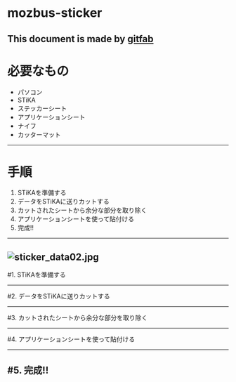 # mozbus-sticker
## 
This document is made by [gitfab](http://gitfab.org)
---
# 必要なもの

* パソコン
* STiKA
* ステッカーシート
* アプリケーションシート
* ナイフ
* カッターマット

---
# 手順

1. STiKAを準備する
2. データをSTiKAに送りカットする
3. カットされたシートから余分な部分を取り除く
4. アプリケーションシートを使って貼付ける
5. 完成!!
---
![sticker_data02.jpg](https://raw.github.com/dadaa/mozbus-sticker/master/gitfab/resources/sticker_data02.jpg)
---
#1. STiKAを準備する

---
#2. データをSTiKAに送りカットする

---
#3. カットされたシートから余分な部分を取り除く

---
#4. アプリケーションシートを使って貼付ける

---
#5. 完成!!
---
